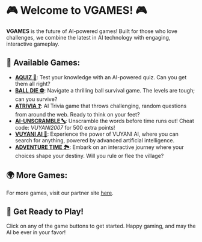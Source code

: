 # 🎮 Welcome to VGAMES! 🎮

**VGAMES** is the future of AI-powered games! Built for those who love challenges, we combine the latest in AI technology with engaging, interactive gameplay.

## 🌟 Available Games:

- **[AQUIZ 🧠](https://vgames1.github.io/vgames.github.io/aquiz.html)**: Test your knowledge with an AI-powered quiz. Can you get them all right?
- **[BALL DIE ⚽](https://vgames1.github.io/vgames.github.io/ball.html)**: Navigate a thrilling ball survival game. The levels are tough; can you survive?
- **[ATRIVIA ❓](https://vgames1.github.io/vgames.github.io/atrivia.html)**: AI Trivia game that throws challenging, random questions from around the web. Ready to think on your feet?
- **[AI-UNSCRAMBLE 🔤](https://vgames1.github.io/vgames.github.io/scram.html)**: Unscramble the words before time runs out! Cheat code: _VUYANI2007_ for 500 extra points!
- **[VUYANI AI 🤖](https://vgames1.github.io/vgames.github.io/vai.html)**: Experience the power of VUYANI AI, where you can search for anything, powered by advanced artificial intelligence.
- **[ADVENTURE TIME 🏞️](https://vgames1.github.io/vgames.github.io/adventure.html)**: Embark on an interactive journey where your choices shape your destiny. Will you rule or flee the village?

## 🌍 More Games:
For more games, visit our partner site [here](https://vuyani1.github.io).

## 🚀 Get Ready to Play!
Click on any of the game buttons to get started. Happy gaming, and may the AI be ever in your favor!
